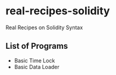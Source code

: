 # real-recipes-solidity
Real Recipes on Solidity Syntax

## List of Programs
- Basic Time Lock
- Basic Data Loader
